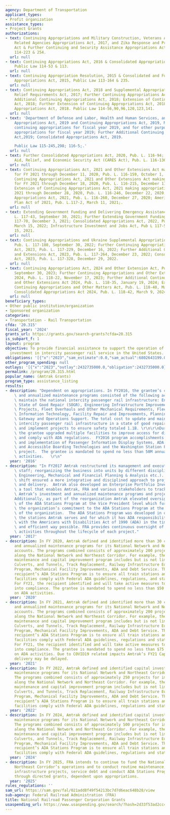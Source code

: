 ```yaml
---
agency: Department of Transportation
applicant_types:
- Profit organization
assistance_types:
- Project Grants
authorizations:
- text: Continuing Appropriations and Military Construction, Veterans Affairs and
    Related Agencies Appropriations Act, 2017, and Zika Response and Preparedness
    Act & Further Continuing and Security Assistance Appropriations Act, Public Law
    114-223 & 254.
  url: null
- text: Continuing Appropriations Act, 2016 & Consolidated Appropriations Act, 2016,
    Public Law 114-53 & 113.
  url: null
- text: Continuing Appropriation Resolution, 2015 & Consolidated and Further Continuing
    Appropriations Act, 2015, Public Law 113-164 & 235.
  url: null
- text: Continuing Appropriations Act, 2018 and Supplemental Appropriations for Disaster
    Relief Requirements Act, 2017; Further Continuing Appropriations Act, 2018; Further
    Additional Continuing Appropriations Act, 2018; Extension of Continuing Appropriations
    Act, 2018; Further Extension of Continuing Appropriations Act, 2018; and the Consolidated
    Appropriations Act, 2018. Public Law 114-56,90,96,120,123,141.
  url: null
- text: 'Department of Defense and Labor, Health and Human Services, and Education
    Appropriations Act, 2019 and Continuing Appropriations Act, 2019, Making further
    continuing appropriations for fiscal year 2019, and for other purposes making
    appropriations for fiscal year 2019; Further Additional Continuing Appropriations
    Act,2019; Consolidated Appropriations Act, 2019.

    Public Law 115-245,298; 116-5;.'
  url: null
- text: Further Consolidated Appropriations Act, 2020, Pub. L. 116-94; Coronavirus
    Aid, Relief, and Economic Security Act (CARES Act), Pub. L. 116-136.
  url: null
- text: Continuing Appropriations Act, 2021 and Other Extensions Act making appropriations
    for FY 2021 through December 11, 2020, Pub. L. 116-159, October 1, 2020; Further
    Continuing Appropriations Act, 2021 and Other Extensions Act making appropriations
    for FY 2021 through December 18, 2020, Pub. L. 116-215, December 11, 2020; Further
    Extension of Continuing Appropriations Act, 2021 making appropriations for FY
    2021 through December 28, 2020, Pub. L. 116-246, December 22, 2020; Consolidated
    Appropriations Act, 2021, Pub. L. 116-260, December 27, 2020; American Rescue
    Plan Act of 2021, Pub. L.117-2, March 11, 2021;.
  url: null
- text: Extending Government Funding and Delivering Emergency Assistance Act, Pub
    L. 117-43, September 30, 2021; Further Extending Government Funding Act, Pub L.
    117-70, December 3, 2021; Consolidated Appropriations Act, 2022, Pub L 117-103,
    March 15, 2022; Infrastructure Investment and Jobs Act, Pub L 117-58, November
    15, 2021.
  url: null
- text: Continuing Appropriations and Ukraine Supplemental Appropriations Act, 2023,
    Pub. L. 117-180, September 30, 2022; Further Continuing Appropriations and Extensions
    Act, 2023, Pub. L. 117-229, December 16, 2022; Further Additional Continuing Appropriations
    and Extensions Act, 2023, Pub. L. 117-264, December 23, 2022; Consolidated Appropriations
    Act, 2023, Pub. L. 117-328, December 29, 2022.
  url: null
- text: Continuing Appropriations Act, 2024 and Other Extension Act, Pub. L. 118-15,
    September 30, 2023; Further Continuing Appropriations and Other Extensions Act,
    2024, Pub. L. 118-22, November 17, 2023; Further Additional Continuing Appropriations
    and Other Extensions Act 2024, Pub. L. 118-35, January 19, 2024; Extension of
    Continuing Appropriations and Other Matters Act, Pub. L. 118-40, March 1, 2024;
    Consolidated Appropriations Act 2024, Pub. L. 118-42, March 9, 2024.
  url: null
beneficiary_types:
- Other public institution/organization
- Sponsored organization
categories:
- Transportation - Rail Transportation
cfda: '20.315'
fiscal_year: '2024'
grants_url: https://grants.gov/search-grants?cfda=20.315
is_subpart_f: 1
layout: program
objective: To provide financial assistance to support the operation of and capital
  investment in intercity passenger rail service in the United States.
obligations: '[{"x":"2023","sam_estimate":0.0,"sam_actual":6802643199.0,"usa_spending_actual":6770735091.0},{"x":"2024","sam_estimate":0.0,"sam_actual":6726308186.0,"usa_spending_actual":6726308185.0},{"x":"2025","sam_estimate":0.0,"sam_actual":6866000000.0,"usa_spending_actual":536027007.0}]'
other_program_spending: null
outlays: '[{"x":"2023","outlay":2432735000.0,"obligation":2432735000.0},{"x":"2024","outlay":2407624185.0,"obligation":2407624185.0},{"x":"2025","outlay":0.0,"obligation":536027007.0}]'
permalink: /program/20.315.html
popular_name: (Amtrak Grants)
program_type: assistance_listing
results:
- description: "Dependent on appropriations. In FY2016, the grantee’s capital investment\
    \ and annualized maintenance programs consisted of the following activities to\
    \ maintain the national intercity passenger rail infrastructure: Engineering Infrastructure\
    \ State of Good Repair (SOGR), Engineering Infrastructure Improvements, ADA Compliance\
    \ Projects, Fleet Overhauls and Other Mechanical Requirements, Fleet Acquisitions,\
    \ Information Technology, Facility Repair and Improvements, Planning and Development,\
    \ Gateway and Operations Support. The total cost to update and maintain the national\
    \ intercity passenger rail infrastructure in a state of good repair, develop plans\
    \ and implement projects to ensure safety totaled 1.1B. \r\n\r\nDuring FY2016\
    \ the grantee upgraded multiple facilities to improve access for disabled patrons\
    \ and comply with ADA regulations.  FY2016 program accomplishments include development\
    \ and implementation of Passenger Information Display Systems, ADA Stations Program\
    \ and Accessible Boarding Technologies and the Washington Station PIDS Replacement\
    \ project.  The grantee is mandated to spend no less than 50M annually on ADA\
    \ activities.   \r\n"
  year: '2016'
- description: "In FY2017 Amtrak restructured its management and executive leadership\
    \ staff; reorganizing the business into units by different disciplines (e.g.,\
    \ Engineering, Mechanical and Financial Planning & Analysis etc.).  This organizational\
    \ shift ensured a more integrative and disciplined approach to project management\
    \ and delivery.  Amtrak also developed an Enterprise Portfolio Inventory Dashboard,\
    \ a tool that enables Amtrak, FRA and various stakeholders to track and manage\
    \ Amtrak’s investment and annualized maintenance programs and projects.  \n\n\
    Additionally, as part of the reorganization Amtrak elevated oversight and management\
    \ of the ADA Stations Program at the Vice President level which further demonstrated\
    \ the organization’s commitment to the ADA Stations Program at the highest levels\
    \ of the organization.  The ADA Stations Program was developed in order to bring\
    \ the stations Amtrak serves and for which it has ADA responsibility into compliance\
    \ with the Americans with Disabilities Act of 1990 (ADA) in the timeliest, integrated\
    \ and efficient way possible. FRA provides continuous oversight of all ADA implementation\
    \ activities throughout the lifecycle of each project."
  year: '2017'
- description: In FY 2020, Amtrak defined and identified more than 30 capital investment
    and annualized maintenance programs for its National Network and Northeast Corridor
    accounts. The programs combined consists of approximately 200 projects for implementation
    along the National Network and Northeast Corridor. For example, the recipient’s
    maintenance and capital improvement program includes but is not limited to Bridges,
    Culverts, and Tunnels, Track Replacement, Railway Infrastructure Equipment, Locomotive
    Program, Mechanical Facility Improvements, ADA and Debt Service. The aim of the
    recipient’s ADA Stations Program is to ensure all train stations and passenger
    facilities comply with Federal ADA guidelines, regulations, and statutory requirements.
    For FY21, the recipient identified and will take active measures to bring 15 stations
    into compliance. The grantee is mandated to spend no less than $50 million annually
    on ADA activities.
  year: '2020'
- description: In FY 2021, Amtrak defined and identified more than 30 capital investment
    and annualized maintenance programs for its National Network and Northeast Corridor
    accounts. The programs combined consists of approximately 200 projects for implementation
    along the National Network and Northeast Corridor. For example, the recipient’s
    maintenance and capital improvement program includes but is not limited to Bridges,
    Culverts, and Tunnels, Track Replacement, Railway Infrastructure Equipment, Locomotive
    Program, Mechanical Facility Improvements, ADA and Debt Service. The aim of the
    recipient’s ADA Stations Program is to ensure all train stations and passenger
    facilities comply with Federal ADA guidelines, regulations and statutory requirements.
    For FY21, the recipient identified and will take active measures to bring 15 stations
    into compliance. The grantee is mandated to spend no less than $75 million annually
    on ADA activities. Due to COVID19 related impacts Amtrak’s FY21 Capital Program
    delivery may be delayed.
  year: '2021'
- description: In FY 2022, Amtrak defined and identified capital investment and annualized
    maintenance programs for its National Network and Northeast Corridor accounts.
    The programs combined consists of approximately 250 projects for implementation
    along the National Network and Northeast Corridor. For example, the recipient’s
    maintenance and capital improvement program includes but is not limited to Bridges,
    Culverts, and Tunnels, Track Replacement, Railway Infrastructure Equipment, Locomotive
    Program, Mechanical Facility Improvements, ADA and Debt Service. The aim of the
    recipient’s ADA Stations Program is to ensure all train stations and passenger
    facilities comply with Federal ADA guidelines, regulations and statutory requirements.
  year: '2022'
- description: In FY 2024, Amtrak defined and identified capital investment and annualized
    maintenance programs for its National Network and Northeast Corridor accounts.
    The programs combined consists of approximately 500 projects for implementation
    along the National Network and Northeast Corridor. For example, the recipient’s
    maintenance and capital improvement program includes but is not limited to Bridges,
    Culverts, and Tunnels, Track Replacement, Railway Infrastructure Equipment, Locomotive
    Program, Mechanical Facility Improvements, ADA and Debt Service. The aim of the
    recipient’s ADA Stations Program is to ensure all train stations and passenger
    facilities comply with Federal ADA guidelines, regulations and statutory requirements.
  year: '2024'
- description: In FY 2025, FRA intends to continue to fund the National Network and
    Northeast Corridor’s operations and to conduct routine maintenance, construct
    infrastructure projects, service debt and conduct ADA Stations Program activities
    through directed grants, dependent upon appropriations.
  year: '2025'
rules_regulations: ''
sam_url: https://sam.gov/fal/021add8f49f54213bc7d7d6eac648b28/view
sub-agency: Federal Railroad Administration (FRA)
title: National Railroad Passenger Corporation Grants
usaspending_url: https://www.usaspending.gov/search/?hash=2d33f53ad2cc49c2cf27ec74b42d34f4
---
```

